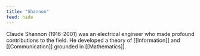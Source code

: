 ```yaml
---
title: "Shannon"
feed: hide
---
```


Claude Shannon (1916-2001) was an electrical engineer who made profound contributions to the field. He developed a theory of [[Information]] and [[Communication]] grounded in [[Mathematics]]. 